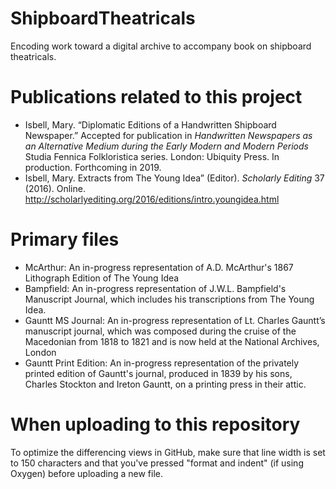 # ShipboardTheatricals
Encoding work toward a digital archive to accompany book on shipboard theatricals.

# Publications related to this project
* Isbell, Mary. “Diplomatic Editions of a Handwritten Shipboard Newspaper.” Accepted for publication in *Handwritten Newspapers as an Alternative Medium during the Early Modern and Modern Periods* Studia Fennica Folkloristica series. London: Ubiquity Press. In production. Forthcoming in 2019.
* Isbell, Mary. Extracts from The Young Idea” (Editor). *Scholarly Editing* 37 (2016). Online. http://scholarlyediting.org/2016/editions/intro.youngidea.html 


# Primary files 
* McArthur: An in-progress representation of A.D. McArthur's 1867 Lithograph Edition of The Young Idea
* Bampfield: An in-progress representation of J.W.L. Bampfield's Manuscript Journal, which includes his transcriptions from The Young Idea. 
* Gauntt MS Journal: An in-progress representation of Lt. Charles Gauntt’s manuscript journal, which was composed during the cruise of the Macedonian from 1818 to 1821 and is now held at the National Archives, London
* Gauntt Print Edition: An in-progress representation of the privately printed edition of Gauntt's journal, produced in 1839 by his sons, Charles Stockton and Ireton Gauntt, on a printing press in their attic.

# When uploading to this repository
To optimize the differencing views in GitHub, make sure that line width is set to 150 characters and that you've pressed "format and indent" (if using Oxygen) before uploading a new file. 
